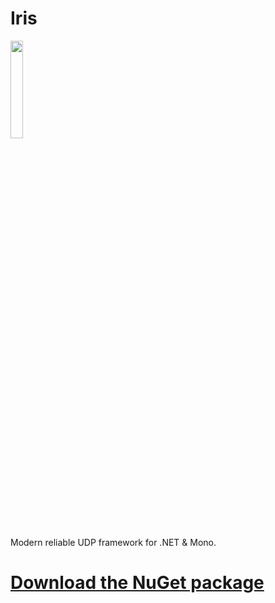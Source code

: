 # Iris
<img src="https://images.fineartamerica.com/images/artworkimages/mediumlarge/2/iris-1800-guy-head.jpg" width="20%" />

Modern reliable UDP framework for .NET &amp; Mono.

# [Download the NuGet package](https://github.com/Akronae/Iris/tree/master/nuget)
